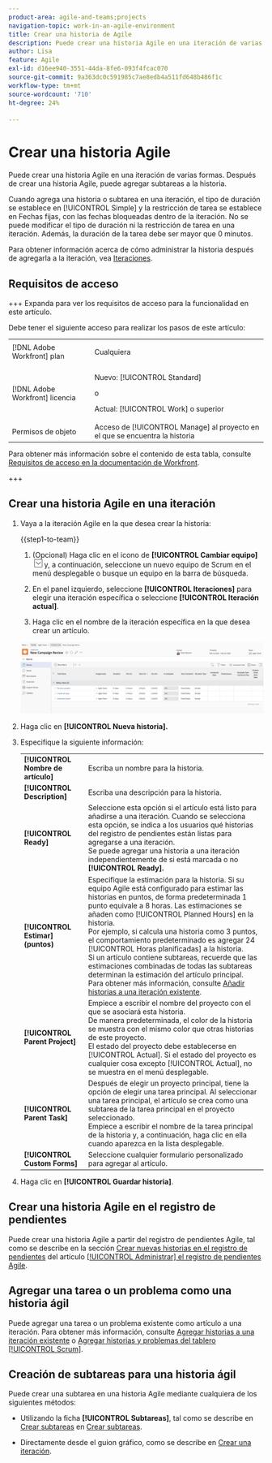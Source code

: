 ```yaml
---
product-area: agile-and-teams;projects
navigation-topic: work-in-an-agile-environment
title: Crear una historia de Agile
description: Puede crear una historia Agile en una iteración de varias formas. Después de crear una historia Agile, puede agregar subtareas a la historia.
author: Lisa
feature: Agile
exl-id: d16ee940-3551-44da-8fe6-093f4fcac070
source-git-commit: 9a363dc0c591985c7ae8edb4a511fd648b486f1c
workflow-type: tm+mt
source-wordcount: '710'
ht-degree: 24%

---
```


# Crear una historia Agile

Puede crear una historia Agile en una iteración de varias formas. Después de crear una historia Agile, puede agregar subtareas a la historia.

Cuando agrega una historia o subtarea en una iteración, el tipo de duración se establece en [!UICONTROL Simple] y la restricción de tarea se establece en Fechas fijas, con las fechas bloqueadas dentro de la iteración. No se puede modificar el tipo de duración ni la restricción de tarea en una iteración. Además, la duración de la tarea debe ser mayor que 0 minutos.

Para obtener información acerca de cómo administrar la historia después de agregarla a la iteración, vea [Iteraciones](../../agile/use-scrum-in-an-agile-team/iterations/iterations.md).

## Requisitos de acceso

+++ Expanda para ver los requisitos de acceso para la funcionalidad en este artículo.

Debe tener el siguiente acceso para realizar los pasos de este artículo:

<table style="table-layout:auto"> 
 <col> 
 </col> 
 <col> 
 </col> 
 <tbody> 
  <tr> 
   <td role="rowheader">[!DNL Adobe Workfront] plan</td> 
   <td> <p>Cualquiera</p> </td> 
  </tr> 
  <tr> 
   <td role="rowheader">[!DNL Adobe Workfront] licencia</td> 
   <td> <p>Nuevo: [!UICONTROL Standard]</p> 
   o
   <p>Actual: [!UICONTROL Work] o superior</p> </td> 
  </tr>
  <tr> 
   <td role="rowheader">Permisos de objeto</td> 
   <td>Acceso de [!UICONTROL Manage] al proyecto en el que se encuentra la historia </td> 
  </tr> 
 </tbody> 
</table>

Para obtener más información sobre el contenido de esta tabla, consulte [Requisitos de acceso en la documentación de Workfront](/help/quicksilver/administration-and-setup/add-users/access-levels-and-object-permissions/access-level-requirements-in-documentation.md).

+++

## Crear una historia Agile en una iteración

1. Vaya a la iteración Agile en la que desea crear la historia:

   {{step1-to-team}}

   1. (Opcional) Haga clic en el icono de **[!UICONTROL Cambiar equipo]** ![icono de Cambiar equipo](assets/switch-team-icon.png) y, a continuación, seleccione un nuevo equipo de Scrum en el menú desplegable o busque un equipo en la barra de búsqueda.

   1. En el panel izquierdo, seleccione **[!UICONTROL Iteraciones]** para elegir una iteración específica o seleccione **[!UICONTROL Iteración actual]**.
   1. Haga clic en el nombre de la iteración específica en la que desea crear un artículo.

   ![Agregar nueva historia a la iteración](assets/iteration-stories-list.png)

1. Haga clic en **[!UICONTROL Nueva historia].**
1. Especifique la siguiente información:

   <table style="table-layout:auto">
    <col>
    <col>
    <tbody>
     <tr>
      <td role="rowheader"><strong>[!UICONTROL Nombre de artículo]</strong></td>
      <td>Escriba un nombre para la historia.</td>
     </tr>
     <tr>
      <td role="rowheader"><strong>[!UICONTROL Description]</strong></td>
      <td>Escriba una descripción para la historia.</td>
     </tr>
     <tr>
      <td role="rowheader"><strong>[!UICONTROL Ready]</strong></td>
      <td>Seleccione esta opción si el artículo está listo para añadirse a una iteración. Cuando se selecciona esta opción, se indica a los usuarios qué historias del registro de pendientes están listas para agregarse a una iteración.<br>Se puede agregar una historia a una iteración independientemente de si está marcada o no <strong>[!UICONTROL Ready].</strong></td>
     </tr>
     <tr>
      <td role="rowheader"><strong>[!UICONTROL Estimar] (puntos)</strong></td>
      <td>Especifique la estimación para la historia. Si su equipo Agile está configurado para estimar las historias en puntos, de forma predeterminada 1 punto equivale a 8 horas. Las estimaciones se añaden como [!UICONTROL Planned Hours] en la historia.<br>Por ejemplo, si calcula una historia como 3 puntos, el comportamiento predeterminado es agregar 24 [!UICONTROL Horas planificadas] a la historia.<br>Si un artículo contiene subtareas, recuerde que las estimaciones combinadas de todas las subtareas determinan la estimación del artículo principal. Para obtener más información, consulte <a href="../../agile/use-scrum-in-an-agile-team/iterations/add-stories-to-existing-iteration.md" class="MCXref xref">Añadir historias a una iteración existente</a>.</td>
     </tr>
     <tr>
      <td role="rowheader"><strong>[!UICONTROL Parent Project]</strong></td>
      <td>Empiece a escribir el nombre del proyecto con el que se asociará esta historia.<br>De manera predeterminada, el color de la historia se muestra con el mismo color que otras historias de este proyecto.<br>El estado del proyecto debe establecerse en [!UICONTROL Actual]. Si el estado del proyecto es cualquier cosa excepto [!UICONTROL Actual], no se muestra en el menú desplegable.</td>
     </tr>
     <tr>
      <td role="rowheader"><strong>[!UICONTROL Parent Task]</strong></td>
      <td>Después de elegir un proyecto principal, tiene la opción de elegir una tarea principal. Al seleccionar una tarea principal, el artículo se crea como una subtarea de la tarea principal en el proyecto seleccionado.<br>Empiece a escribir el nombre de la tarea principal de la historia y, a continuación, haga clic en ella cuando aparezca en la lista desplegable.</td>
     </tr>
     <tr>
      <td role="rowheader"><strong>[!UICONTROL Custom Forms]</strong></td>
      <td>Seleccione cualquier formulario personalizado para agregar al artículo.</td>
     </tr>
    </tbody>
   </table>

1. Haga clic en **[!UICONTROL Guardar historia]**.

## Crear una historia Agile en el registro de pendientes

Puede crear una historia Agile a partir del registro de pendientes Agile, tal como se describe en la sección [Crear nuevas historias en el registro de pendientes](../../agile/work-in-an-agile-environment/manage-the-agile-backlog.md#creating-new-stories) del artículo [[!UICONTROL Administrar] el registro de pendientes Agile](../../agile/work-in-an-agile-environment/manage-the-agile-backlog.md).

## Agregar una tarea o un problema como una historia ágil

Puede agregar una tarea o un problema existente como artículo a una iteración. Para obtener más información, consulte [Agregar historias a una iteración existente](../../agile/use-scrum-in-an-agile-team/iterations/add-stories-to-existing-iteration.md) o [Agregar historias y problemas del tablero [!UICONTROL Scrum]](../../agile/use-scrum-in-an-agile-team/scrum-board/add-story-from-scrum-board.md).

## Creación de subtareas para una historia ágil

Puede crear una subtarea en una historia Agile mediante cualquiera de los siguientes métodos:

* Utilizando la ficha **[!UICONTROL Subtareas]**, tal como se describe en [Crear subtareas](../../manage-work/tasks/create-tasks/create-subtasks.md#creating-subtasks) en [Crear subtareas](../../manage-work/tasks/create-tasks/create-subtasks.md).

* Directamente desde el guion gráfico, como se describe en [Crear una iteración](../../agile/use-scrum-in-an-agile-team/iterations/create-an-iteration.md).
